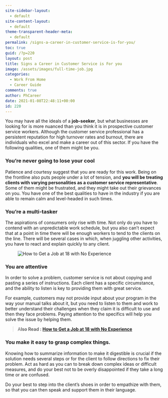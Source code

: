 ```yaml
---
site-sidebar-layout:
  - default
site-content-layout:
  - default
theme-transparent-header-meta:
  - default
permalink: /signs-a-career-in-customer-service-is-for-you/
toc: true
guid: /?p=220
layout: post
title: Signs a Career in Customer Service is For you
image: /assets/images/full-time-job.jpg
categories:
  - Work From Home
  - Career Guide
comments: true
author: PhCareer
date: 2021-01-08T22:48:11+00:00
id: 220
---
```

You may have all the ideals of a **job-seeker**, but what businesses are looking for is more nuanced than you think it is in prospective customer service workers. Although the customer service professional has a persistent reputation for high turnover rates and burnout, there are individuals who excel and make a career out of this sector. If you have the following qualities, one of them might be you.

### You&#8217;re never going to lose your cool

Patience and courtesy suggest that you are ready for this work. Being on the frontline also puts people under a lot of tension, and **you will be treating clients with varying personalities as a customer service representative**. Some of them might be frustrated, and they might take out their grievances on you. You have one of the best qualities to have in the industry if you are able to remain calm and level-headed in such times.

### You&#8217;re a multi-tasker

The aspirations of consumers only rise with time. Not only do you have to contend with an unpredictable work schedule, but you also can&#8217;t expect that at a point in time there will be enough workers to tend to the clients on the line. There will be several cases in which, when juggling other activities, you have to react and explain quickly to any client.

<div class="wp-block-image">
  <figure class="aligncenter size-large"><img loading="lazy" width="1024" height="577" src="/wp-content/uploads/2021/01/customer-service-examples-feature-image2-1024x577-1.png" alt="How to Get a Job at 18 with No Experience" class="wp-image-221" srcset="/wp-content/uploads/2021/01/customer-service-examples-feature-image2-1024x577-1.png 1024w, /wp-content/uploads/2021/01/customer-service-examples-feature-image2-1024x577-1-300x169.png 300w, /wp-content/uploads/2021/01/customer-service-examples-feature-image2-1024x577-1-768x433.png 768w" sizes="(max-width: 1024px) 100vw, 1024px" /></figure>
</div>

### You are attentive

In order to solve a problem, customer service is not about copying and pasting a series of instructions. Each client has a specific circumstance, and the ability to listen is key to providing them with great service. 

For example, customers may not provide input about your program in the way your manual talks about it, but you need to listen to them and work to better understand their challenges when they claim it is difficult to use and then they face problems. Paying attention to the specifics will help you solve the issue by helping them.

<blockquote class="wp-block-quote">
  <p>
    A<strong>lso Read : <a href="/how-to-get-a-job-at-18-with-no-experience/">How to Get a Job at 18 with No Experience</a></strong>
  </p>
</blockquote>

### You make it easy to grasp complex things.

Knowing how to summarize information to make it digestible is crucial if the solution needs several steps or for the client to follow directions to fix their problem. Act as hard as you can to break down complex ideas or difficult measures, and do your best not to be overly disappointed if they take a long time or are confused.

Do your best to step into the client&#8217;s shoes in order to empathize with them, so that you can then speak and support them in their language.
 